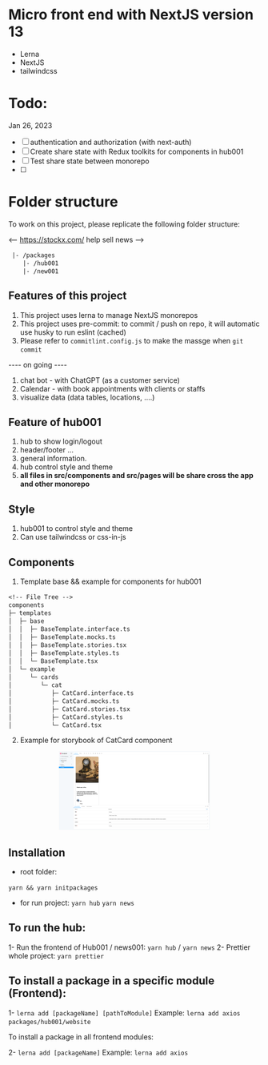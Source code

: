 # Micro front end with NextJS version 13

- Lerna
- NextJS
- tailwindcss

# Todo:

Jan 26, 2023

- [ ] authentication and authorization (with next-auth)
- [ ] Create share state with Redux toolkits for components in hub001
- [ ] Test share state between monorepo
- [ ]

# Folder structure

To work on this project, please replicate the following folder structure:

<--
https://stockx.com/
help
sell
news
-->

```
 |- /packages
    |- /hub001
    |- /new001
```

## Features of this project

1. This project uses lerna to manage NextJS monorepos
2. This project uses pre-commit: to commit / push on repo, it will automatic use husky to run eslint (cached)
3. Please refer to `commitlint.config.js` to make the massge when `git commit`

---- on going ----

1. chat bot - with ChatGPT (as a customer service)
2. Calendar - with book appointments with clients or staffs
3. visualize data (data tables, locations, ....)

## Feature of hub001

1. hub to show login/logout
2. header/footer ...
3. general information.
4. hub control style and theme
5. **all files in src/components and src/pages will be share cross the app and other monorepo**

## Style

1. hub001 to control style and theme
2. Can use tailwindcss or css-in-js

## Components

1. Template base && example for components for hub001

```MD
<!-- File Tree -->
components
├─ templates
│  ├─ base
│  │  ├─ BaseTemplate.interface.ts
│  │  ├─ BaseTemplate.mocks.ts
│  │  ├─ BaseTemplate.stories.tsx
│  │  ├─ BaseTemplate.styles.ts
│  │  └─ BaseTemplate.tsx
│  └─ example
│     └─ cards
│        └─ cat
│           ├─ CatCard.interface.ts
│           ├─ CatCard.mocks.ts
│           ├─ CatCard.stories.tsx
│           ├─ CatCard.styles.ts
│           └─ CatCard.tsx
```

2. Example for storybook of CatCard component

<!-- add image in ReadmeImages -->
<p align="center"> 
<img src="./ReadMeImages/catcard.png"   width="60%" height="30%">
</p>

## Installation

- root folder:

`yarn && yarn initpackages`

- for run project:
  `yarn hub`
  `yarn news`

## To run the hub:

1- Run the frontend of Hub001 / news001: `yarn hub` / `yarn news`
2- Prettier whole project: `yarn prettier`

## To install a package in a specific module (Frontend):

1- `lerna add [packageName] [pathToModule]`
Example: `lerna add axios packages/hub001/website`

To install a package in all frontend modules:

2- `lerna add [packageName]`
Example: `lerna add axios`
